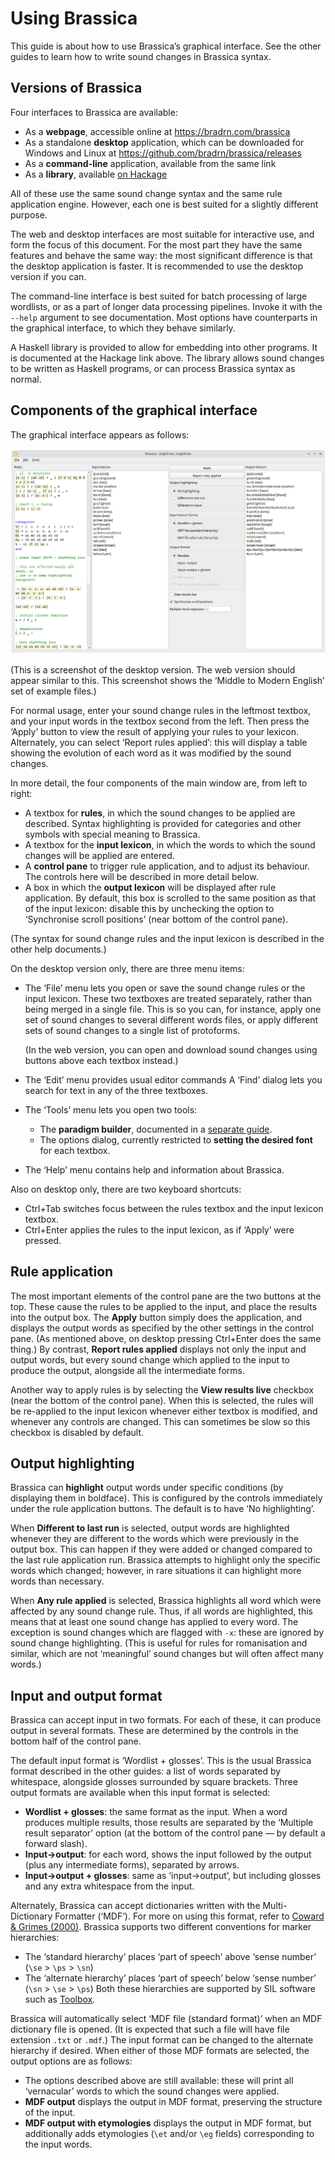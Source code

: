 <!-- -*-GFM-*- -->

# Using Brassica

This guide is about how to use Brassica’s graphical interface.
See the other guides to learn how to write sound changes in Brassica syntax.

## Versions of Brassica

Four interfaces to Brassica are available:

- As a **webpage**, accessible online at https://bradrn.com/brassica
- As a standalone **desktop** application, which can be downloaded for Windows and Linux at https://github.com/bradrn/brassica/releases
- As a **command-line** application, available from the same link
- As a **library**, available [on Hackage](https://hackage.haskell.org/package/brassica)

All of these use the same sound change syntax and the same rule application engine.
However, each one is best suited for a slightly different purpose.

The web and desktop interfaces are most suitable for interactive use,
  and form the focus of this document.
For the most part they have the same features and behave the same way:
  the most significant difference is that the desktop application is faster.
It is recommended to use the desktop version if you can.

The command-line interface is best suited for batch processing of large wordlists,
  or as a part of longer data processing pipelines.
Invoke it with the `--help` argument to see documentation.
Most options have counterparts in the graphical interface, to which they behave similarly.

A Haskell library is provided to allow for embedding into other programs.
It is documented at the Hackage link above.
The library allows sound changes to be written as Haskell programs,
  or can process Brassica syntax as normal.
  
## Components of the graphical interface

The graphical interface appears as follows:

![Image of Brassica GUI](./screenshot.png)

(This is a screenshot of the desktop version.
The web version should appear similar to this.
This screenshot shows the ‘Middle to Modern English’ set of example files.)

For normal usage,
  enter your sound change rules in the leftmost textbox,
  and your input words in the textbox second from the left.
Then press the ‘Apply’ button to view the result of applying your rules to your lexicon.
Alternately, you can select ‘Report rules applied’:
  this will display a table showing the evolution of each word as it was modified by the sound changes.

In more detail, the four components of the main window are, from left to right:

- A textbox for **rules**,
    in which the sound changes to be applied are described.
  Syntax highlighting is provided for categories and other symbols with special meaning to Brassica.
- A textbox for the **input lexicon**,
    in which the words to which the sound changes will be applied are entered.
- A **control pane** to trigger rule application, and to adjust its behaviour.
  The controls here will be described in more detail below.
- A box in which the **output lexicon** will be displayed after rule application.
  By default, this box is scrolled to the same position as that of the input lexicon:
    disable this by unchecking the option to ‘Synchronise scroll positions’
    (near bottom of the control pane).

(The syntax for sound change rules and the input lexicon is described in the other help documents.)

On the desktop version only, there are three menu items:

- The ‘File’ menu lets you open or save the sound change rules or the input lexicon.
  These two textboxes are treated separately, rather than being merged in a single file.
  This is so you can, for instance,
    apply one set of sound changes to several different words files,
    or apply different sets of sound changes to a single list of protoforms.

  (In the web version, you can open and download sound changes using buttons above each textbox instead.)

- The ‘Edit’ menu provides usual editor commands
  A ‘Find’ dialog lets you search for text in any of the three textboxes.

- The ‘Tools’ menu lets you open two tools:
  - The **paradigm builder**, documented in a [separate guide](Paradigm-Builder.md).
  - The options dialog, currently restricted to **setting the desired font** for each textbox.
  
- The ‘Help’ menu contains help and information about Brassica.

Also on desktop only, there are two keyboard shortcuts:

- Ctrl+Tab switches focus between the rules textbox and the input lexicon textbox.
- Ctrl+Enter applies the rules to the input lexicon, as if ‘Apply’ were pressed.

## Rule application

The most important elements of the control pane are the two buttons at the top.
These cause the rules to be applied to the input, and place the results into the output box.
The **Apply** button simply does the application,
  and displays the output words as specified by the other settings in the control pane.
(As mentioned above, on desktop pressing Ctrl+Enter does the same thing.)
By contrast, **Report rules applied** displays not only the input and output words,
  but every sound change which applied to the input to produce the output,
  alongside all the intermediate forms.

Another way to apply rules is by selecting the **View results live** checkbox
  (near the bottom of the control pane).
When this is selected, the rules will be re-applied to the input lexicon
  whenever either textbox is modified,
  and whenever any controls are changed.
This can sometimes be slow so this checkbox is disabled by default.

## Output highlighting

Brassica can **highlight** output words under specific conditions (by displaying them in boldface).
This is configured by the controls immediately under the rule application buttons.
The default is to have ‘No highlighting’.

When **Different to last run** is selected,
  output words are highlighted
  whenever they are different to the words which were previously in the output box.
This can happen if they were added or changed compared to the last rule application run.
Brassica attempts to highlight only the specific words which changed;
  however, in rare situations it can highlight more words than necessary.

When **Any rule applied** is selected,
  Brassica highlights all word which were affected by any sound change rule.
Thus, if all words are highlighted,
  this means that at least one sound change has applied to every word.
The exception is sound changes which are flagged with `-x`:
  these are ignored by sound change highlighting.
(This is useful for rules for romanisation and similar,
  which are not ‘meaningful’ sound changes but will often affect many words.)
  
## Input and output format

Brassica can accept input in two formats.
For each of these, it can produce output in several formats.
These are determined by the controls in the bottom half of the control pane.

The default input format is ‘Wordlist + glosses’.
This is the usual Brassica format described in the other guides:
  a list of words separated by whitespace, alongside glosses surrounded by square brackets.
Three output formats are available when this input format is selected:

- **Wordlist + glosses**: the same format as the input.
  When a word produces multiple results,
    those results are separated by the ‘Multiple result separator’ option
    (at the bottom of the control pane — by default a forward slash).
- **Input→output**: for each word,
    shows the input followed by the output (plus any intermediate forms),
    separated by arrows.
- **Input→output + glosses**: same as ‘input→output’,
    but including glosses and any extra whitespace from the input.

Alternately, Brassica can accept dictionaries written with the Multi-Dictionary Formatter (‘MDF’).
For more on using this format, refer to
  [Coward & Grimes (2000)](http://downloads.sil.org/legacy/shoebox/MDF_2000.pdf).
Brassica supports two different conventions for marker hierarchies:
- The ‘standard hierarchy’ places ‘part of speech’ above ‘sense number’ (`\se` > `\ps` > `\sn`)
- The ‘alternate hierarchy’ places ‘part of speech’ below ‘sense number’ (`\sn` > `\se` > `\ps`)
Both these hierarchies are supported by SIL software such as [Toolbox](https://software.sil.org/toolbox/).

Brassica will automatically select ‘MDF file (standard format)’ when an MDF dictionary file is opened.
(It is expected that such a file will have file extension `.txt` or `.mdf`.)
The input format can be changed to the alternate hierarchy if desired.
When either of those MDF formats are selected, the output options are as follows:

- The options described above are still available:
    these will print all ‘vernacular’ words to which the sound changes were applied.
- **MDF output** displays the output in MDF format, preserving the structure of the input.
- **MDF output with etymologies** displays the output in MDF format,
    but additionally adds etymologies (`\et` and/or `\eg` fields)
    corresponding to the input words.
